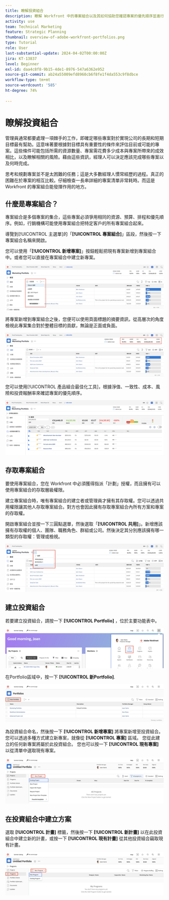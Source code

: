 ```yaml
---
title: 瞭解投資組合
description: 瞭解 Workfront 中的專案組合以及其如何協助您確認專案的優先順序並進行專案之間的比較。
activity: use
team: Technical Marketing
feature: Strategic Planning
thumbnail: overview-of-adobe-workfront-portfolios.png
type: Tutorial
role: User
last-substantial-update: 2024-04-02T00:00:00Z
jira: KT-13837
level: Beginner
exl-id: daa4c8f8-9b15-4de1-8976-547a6362e952
source-git-commit: ab24a55009efd8960cb6f8fe1f4da553c9f8dbce
workflow-type: tm+mt
source-wordcount: '585'
ht-degree: 74%

---
```


# 瞭解投資組合

管理員通常都要處理一項棘手的工作，即確定哪些專案對於實現公司的長期和短期目標最有幫助。這意味著要根據對目標具有重要性的條件來評估目前或可能的專案。這些條件可能包括所需的資源數量、專案需花費多少成本與專案所帶來的成效相比，以及瞭解相關的風險。藉由這些資訊，經理人可以決定應該完成哪些專案以及何時完成。

思考和規劃專案並不是太困難的任務；這是大多數經理人慣常經歷的過程。真正的困難在於專案的相互比較。仔細檢查一長串詳細的專案清單非常耗時。而這是 Workfront 的專案組合能發揮作用的地方。

## 什麼是專案組合？

專案組合是多個專案的集合，這些專案必須爭用相同的資源、預算、排程和優先順序。例如，行銷機構可能使用專案組合把特定客戶的所有專案組合起來。

導覽到[!UICONTROL 主選單]的「**[!UICONTROL 專案組合]**」區段，然後按一下專案組合名稱來開啟。

您可以使用「**[!UICONTROL 新增專案]**」按鈕輕鬆把現有專案新增到專案組合中。或者您可以直接在專案組合中建立新專案。

![影像顯示「[!UICONTROL 新增專案]」按鈕的下拉式選單](assets/01-portfolio-management3.png)

將專案新增到專案組合之後，您便可以使用頁面標題的摘要資訊，從高層次的角度檢視此專案集合對於整體目標的貢獻，無論是正面或負面。

![影像顯示頁面標題中專案組合的摘要資訊](assets/02-portfolio-management1.png)

您可以使用[!UICONTROL 產品組合最佳化工具]，根據淨值、一致性、成本、風險和投資報酬率來確認專案的優先順序。

![影像顯示在專案組合中確定專案的優先順序](assets/03-portfolio-management2.png)

## 存取專案組合

要使用專案組合，您在 Workfront 中必須獲得指派「計劃」授權，而且擁有可以使用專案組合的存取層級權限。

建立專案組合時，唯有專案組合的建立者或管理員才擁有其存取權。您可以透過共用權限讓其他人存取專案組合。對方也會因此擁有存取專案組合內所有方案和專案的存取權。

開啟專案組合並按一下三圓點選單，然後選取「**[!UICONTROL 共用]**」。新增應該擁有存取權的個人、團隊、職務角色、群組或公司。然後決定其分別應該擁有哪一類型的存取權：管理或檢視。

![影像顯示[!UICONTROL 共用]選項，位於 [!DNL Workfront] 專案組合](assets/04-portfolio-management11.png)

## 建立投資組合

若要建立投資組合，請按一下 **[!UICONTROL Portfolio]** ，位於主要功能表中。

![主功能表的影像 ](assets/create-portfolio-1.png)

在Portfolio區域中，按一下 **[!UICONTROL 新Portfolio]**.

![Portfolio區域的影像 ](assets/create-portfolio-2.png)

為投資組合命名，然後按一下 **[!UICONTROL 新增專案]** 將專案新增至投資組合。 您可以透過多種方式建立新專案，就像從 **[!UICONTROL 專案]** 區域。 您從此建立的任何新專案將屬於此投資組合。 您也可以按一下 **[!UICONTROL 現有專案]** 以從清單中選取現有專案。

![新專案功能表的影像 ](assets/create-portfolio-3.png)

## 在投資組合中建立方案

選取 **[!UICONTROL 計畫]** 標籤，然後按一下 **[!UICONTROL 新計畫]** 以在此投資組合中建立新的計畫，或按一下 **[!UICONTROL 現有計畫]** 從其他投資組合竊取現有計畫。

![新程式選單的影像 ](assets/create-portfolio-4.png)

<!--
Pro-tips graphic
If a user can't access a specific portfolio, make sure it's shared with them. The Workfront access level determines that a user can access portfolios in general, but sharing makes sure they can see specific portfolios. 
-->

<!--
Learn more graphic and links to documentation articles
* Portfolio overview   
* Create a portfolio 
* Create and manage portfolios 
* Navigate within a portfolio 
* Share a portfolio   
-->
